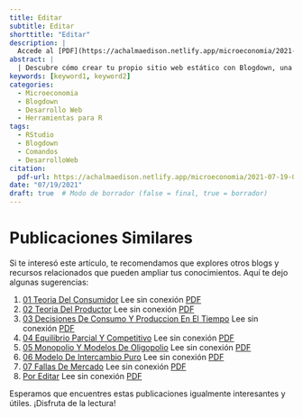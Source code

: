 ```yaml
---
title: Editar
subtitle: Editar
shorttitle: "Editar"
description: |
  Accede al [PDF](https://achalmaedison.netlify.app/microeconomia/2021-07-19-04-equilibrio-parcial-y-competitivo/index.pdf) completo aquí.
abstract: |
  | Descubre cómo crear tu propio sitio web estático con Blogdown, una herramienta poderosa que combina R Markdown y Hugo. Aprende a usar comandos sencillos para personalizar, construir y alojar tu sitio web de manera fácil y rápida. ¡Comienza tu proyecto web hoy mismo!
keywords: [keyword1, keyword2]
categories:
  - Microeconomia
  - Blogdown
  - Desarrollo Web
  - Herramientas para R
tags:
  - RStudio
  - Blogdown
  - Comandos
  - DesarrolloWeb
citation:
  pdf-url: https://achalmaedison.netlify.app/microeconomia/2021-07-19-04-equilibrio-parcial-y-competitivo/index.pdf
date: "07/19/2021"
draft: true  # Modo de borrador (false = final, true = borrador)
---
```







# Publicaciones Similares

Si te interesó este artículo, te recomendamos que explores otros blogs y recursos relacionados que pueden ampliar tus conocimientos. Aquí te dejo algunas sugerencias:


1. [01 Teoria Del Consumidor](https://achalmaedison.netlify.app/microeconomia/microeconomia/2021-06-28-01-teoria-del-consumidor) Lee sin conexión [PDF](https://achalmaedison.netlify.app/microeconomia/microeconomia/2021-06-28-01-teoria-del-consumidor/index.pdf)
2. [02 Teoria Del Productor](https://achalmaedison.netlify.app/microeconomia/microeconomia/2021-07-05-02-teoria-del-productor) Lee sin conexión [PDF](https://achalmaedison.netlify.app/microeconomia/microeconomia/2021-07-05-02-teoria-del-productor/index.pdf)
3. [03 Decisiones De Consumo Y Produccion En El Tiempo](https://achalmaedison.netlify.app/microeconomia/microeconomia/2021-07-12-03-decisiones-de-consumo-y-produccion-en-el-tiempo) Lee sin conexión [PDF](https://achalmaedison.netlify.app/microeconomia/microeconomia/2021-07-12-03-decisiones-de-consumo-y-produccion-en-el-tiempo/index.pdf)
4. [04 Equilibrio Parcial Y Competitivo](https://achalmaedison.netlify.app/microeconomia/microeconomia/2021-07-19-04-equilibrio-parcial-y-competitivo) Lee sin conexión [PDF](https://achalmaedison.netlify.app/microeconomia/microeconomia/2021-07-19-04-equilibrio-parcial-y-competitivo/index.pdf)
5. [05 Monopolio Y Modelos De Oligopolio](https://achalmaedison.netlify.app/microeconomia/microeconomia/2021-07-26-05-monopolio-y-modelos-de-oligopolio) Lee sin conexión [PDF](https://achalmaedison.netlify.app/microeconomia/microeconomia/2021-07-26-05-monopolio-y-modelos-de-oligopolio/index.pdf)
6. [06 Modelo De Intercambio Puro](https://achalmaedison.netlify.app/microeconomia/microeconomia/2021-08-02-06-modelo-de-intercambio-puro) Lee sin conexión [PDF](https://achalmaedison.netlify.app/microeconomia/microeconomia/2021-08-02-06-modelo-de-intercambio-puro/index.pdf)
7. [07 Fallas De Mercado](https://achalmaedison.netlify.app/microeconomia/microeconomia/2021-08-09-07-fallas-de-mercado) Lee sin conexión [PDF](https://achalmaedison.netlify.app/microeconomia/microeconomia/2021-08-09-07-fallas-de-mercado/index.pdf)
8. [Por Editar](https://achalmaedison.netlify.app/microeconomia/microeconomia/2024-03-31-por-editar) Lee sin conexión [PDF](https://achalmaedison.netlify.app/microeconomia/microeconomia/2024-03-31-por-editar/index.pdf)


Esperamos que encuentres estas publicaciones igualmente interesantes y útiles. ¡Disfruta de la lectura!

